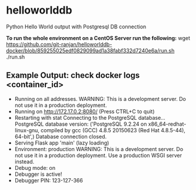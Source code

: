 # helloworlddb
Python Hello World output with Postgresql DB connection

**To run the whole environment on a CentOS Server run the following:**
wget https://github.com/git-ranjan/helloworlddb-docker/blob/859255025edf0829099ad1a38fabf332d7240e6a/run.sh
./run.sh

**Example Output:**
check docker logs <container_id>
------
 * Running on all addresses.
   WARNING: This is a development server. Do not use it in a production deployment.
 * Running on http://172.17.0.2:8080/ (Press CTRL+C to quit)
 * Restarting with stat
Connecting to the PostgreSQL database...
PostgreSQL database version:
('PostgreSQL 9.2.24 on x86_64-redhat-linux-gnu, compiled by gcc (GCC) 4.8.5 20150623 (Red Hat 4.8.5-44), 64-bit',)
Database connection closed.
 * Serving Flask app 'main' (lazy loading)
 * Environment: production
   WARNING: This is a development server. Do not use it in a production deployment.
   Use a production WSGI server instead.
 * Debug mode: on
 * Debugger is active!
 * Debugger PIN: 123-127-366


